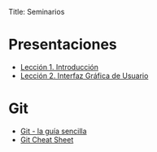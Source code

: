 Title: Seminarios

# Presentaciones

 * [Lección 1. Introducción](https://docs.google.com/presentation/d/1qD8I41Uk22hKeQXJmf4QnTBfi-ES9p01Az_Zkx8Xl_Q/pub?start=false&loop=false&delayms=3000)
 * [Lección 2. Interfaz Gráfica de Usuario](https://docs.google.com/presentation/d/1f_ZbUsgl9J6dvTZjOV6a3yrd_QkAPXS_9hCQ1wUbKtM/pub?start=false&loop=false&delayms=3000)

# Git

 * [Git - la guía sencilla](http://rogerdudler.github.com/git-guide/index.es.html)
 * [Git Cheat Sheet](http://www.cheat-sheets.org/saved-copy/git-cheat-sheet-v2.pdf)
